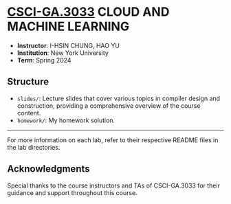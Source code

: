 # [CSCI-GA.3033](https://cs.nyu.edu/courses/spring24/CSCI-GA.3033-085) CLOUD AND MACHINE LEARNING

- **Instructor**: I-HSIN CHUNG, HAO YU
- **Institution**: New York University
- **Term**: Spring 2024

## Structure

- `slides/`: Lecture slides that cover various topics in compiler design and construction, providing a comprehensive overview of the course content.
- `homework/`: My homework solution.

---

For more information on each lab, refer to their respective README files in the lab directories.


## Acknowledgments

Special thanks to the course instructors and TAs of CSCI-GA.3033 for their guidance and support throughout this course.
